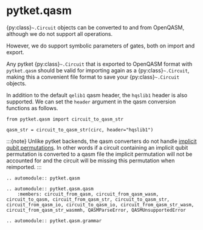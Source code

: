 # pytket.qasm

{py:class}`~.Circuit` objects can be converted to and from OpenQASM, although we do not support all operations.

However, we do support symbolic parameters of gates, both on import and export.

Any pytket {py:class}`~.Circuit` that is exported to OpenQASM format with `pytket.qasm` should be valid for importing again as a {py:class}`~.Circuit`, making this a convenient file format
to save your {py:class}`~.Circuit` objects.

In addition to the default `qelib1` qasm header, the `hqslib1` header is also supported.
We can set the `header` argument in the qasm conversion functions as follows.

```
from pytket.qasm import circuit_to_qasm_str

qasm_str = circuit_to_qasm_str(circ, header="hqslib1")
```

:::{note}
Unlike pytket backends, the qasm converters do not handle [implicit qubit permutations](https://docs.quantinuum.com/tket/user-guide/manual/manual_circuit.html#implicit-qubit-permutations). In other words if a circuit containing an implicit qubit permutation is converted to a qasm file the implicit permutation will not be accounted for and the circuit will be missing this permutation when reimported.
:::

```{eval-rst}
.. automodule:: pytket.qasm
```

```{eval-rst}
.. automodule:: pytket.qasm.qasm
    :members: circuit_from_qasm, circuit_from_qasm_wasm, circuit_to_qasm, circuit_from_qasm_str, circuit_to_qasm_str, circuit_from_qasm_io, circuit_to_qasm_io, circuit_from_qasm_str_wasm, circuit_from_qasm_str_wasmmh, QASMParseError, QASMUnsupportedError
```

```{eval-rst}
.. automodule:: pytket.qasm.grammar
```
